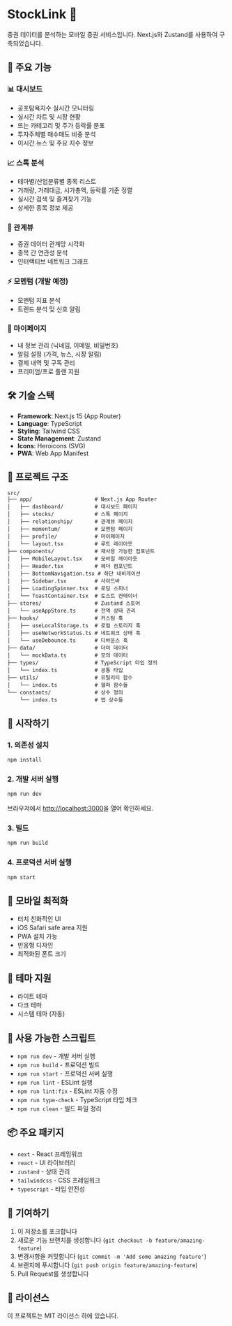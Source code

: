 # StockLink 📱

중권 데이터를 분석하는 모바일 증권 서비스입니다. Next.js와 Zustand를 사용하여 구축되었습니다.

## 🚀 주요 기능

### 📊 대시보드
- 공포탐욕지수 실시간 모니터링
- 실시간 차트 및 시장 현황
- 뜨는 카테고리 및 주가 등락률 분포
- 투자주체별 매수매도 비중 분석
- 이시간 뉴스 및 주요 지수 정보

### 📈 스톡 분석
- 테마별/산업분류별 종목 리스트
- 거래량, 거래대금, 시가총액, 등락률 기준 정렬
- 실시간 검색 및 즐겨찾기 기능
- 상세한 종목 정보 제공

### 🔗 관계뷰
- 증권 데이터 관계망 시각화
- 종목 간 연관성 분석
- 인터랙티브 네트워크 그래프

### ⚡ 모멘텀 (개발 예정)
- 모멘텀 지표 분석
- 트렌드 분석 및 신호 알림

### 👤 마이페이지
- 내 정보 관리 (닉네임, 이메일, 비밀번호)
- 알림 설정 (가격, 뉴스, 시장 알림)
- 결제 내역 및 구독 관리
- 프리미엄/프로 플랜 지원

## 🛠 기술 스택

- **Framework**: Next.js 15 (App Router)
- **Language**: TypeScript
- **Styling**: Tailwind CSS
- **State Management**: Zustand
- **Icons**: Heroicons (SVG)
- **PWA**: Web App Manifest

## 📁 프로젝트 구조

```
src/
├── app/                    # Next.js App Router
│   ├── dashboard/          # 대시보드 페이지
│   ├── stocks/             # 스톡 페이지
│   ├── relationship/       # 관계뷰 페이지
│   ├── momentum/           # 모멘텀 페이지
│   ├── profile/            # 마이페이지
│   └── layout.tsx          # 루트 레이아웃
├── components/             # 재사용 가능한 컴포넌트
│   ├── MobileLayout.tsx    # 모바일 레이아웃
│   ├── Header.tsx          # 헤더 컴포넌트
│   ├── BottomNavigation.tsx # 하단 네비게이션
│   ├── Sidebar.tsx         # 사이드바
│   ├── LoadingSpinner.tsx  # 로딩 스피너
│   └── ToastContainer.tsx  # 토스트 컨테이너
├── stores/                 # Zustand 스토어
│   └── useAppStore.ts      # 전역 상태 관리
├── hooks/                  # 커스텀 훅
│   ├── useLocalStorage.ts  # 로컬 스토리지 훅
│   ├── useNetworkStatus.ts # 네트워크 상태 훅
│   └── useDebounce.ts      # 디바운스 훅
├── data/                   # 더미 데이터
│   └── mockData.ts         # 모의 데이터
├── types/                  # TypeScript 타입 정의
│   └── index.ts            # 공통 타입
├── utils/                  # 유틸리티 함수
│   └── index.ts            # 헬퍼 함수들
└── constants/              # 상수 정의
    └── index.ts            # 앱 상수들
```

## 🚀 시작하기

### 1. 의존성 설치

```bash
npm install
```

### 2. 개발 서버 실행

```bash
npm run dev
```

브라우저에서 [http://localhost:3000](http://localhost:3000)을 열어 확인하세요.

### 3. 빌드

```bash
npm run build
```

### 4. 프로덕션 서버 실행

```bash
npm start
```

## 📱 모바일 최적화

- 터치 친화적인 UI
- iOS Safari safe area 지원
- PWA 설치 가능
- 반응형 디자인
- 최적화된 폰트 크기

## 🎨 테마 지원

- 라이트 테마
- 다크 테마
- 시스템 테마 (자동)

## 🔧 사용 가능한 스크립트

- `npm run dev` - 개발 서버 실행
- `npm run build` - 프로덕션 빌드
- `npm run start` - 프로덕션 서버 실행
- `npm run lint` - ESLint 실행
- `npm run lint:fix` - ESLint 자동 수정
- `npm run type-check` - TypeScript 타입 체크
- `npm run clean` - 빌드 파일 정리

## 📦 주요 패키지

- `next` - React 프레임워크
- `react` - UI 라이브러리
- `zustand` - 상태 관리
- `tailwindcss` - CSS 프레임워크
- `typescript` - 타입 안전성

## 🤝 기여하기

1. 이 저장소를 포크합니다
2. 새로운 기능 브랜치를 생성합니다 (`git checkout -b feature/amazing-feature`)
3. 변경사항을 커밋합니다 (`git commit -m 'Add some amazing feature'`)
4. 브랜치에 푸시합니다 (`git push origin feature/amazing-feature`)
5. Pull Request를 생성합니다

## 📄 라이선스

이 프로젝트는 MIT 라이선스 하에 있습니다.
